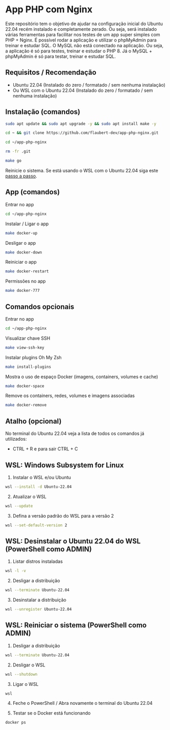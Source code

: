 # App PHP com Nginx

Este repositório tem o objetivo de ajudar na configuração inicial do Ubuntu 22.04 recém instalado e completamente zerado. Ou seja, será instalado várias ferramentas para facilitar nos testes de um app super simples com PHP + Nginx. É possível rodar a aplicação e utilizar o phpMyAdmin para treinar e estudar SQL. O MySQL não está conectado na aplicação. Ou seja, a aplicação é só para testes, treinar e estudar o PHP 8. Já o MySQL + phpMyAdmin é só para testar, treinar e estudar SQL.

## Requisitos / Recomendação

- Ubuntu 22.04 (Instalado do zero / formatado / sem nenhuma instalação) 
- Ou WSL com o Ubuntu 22.04 (Instalado do zero / formatado / sem nenhuma instalação)

## Instalação (comandos)

```bash
sudo apt update && sudo apt upgrade -y && sudo apt install make -y
```

```bash
cd ~ && git clone https://github.com/flaubert-dev/app-php-nginx.git
```

```bash
cd ~/app-php-nginx
```

```bash
rm -fr .git
```

```bash
make go
```

Reinicie o sistema. Se está usando o WSL com o Ubuntu 22.04 siga este [passo a passo](https://github.com/flaubert-dev/app-php-nginx?tab=readme-ov-file#wsl-reiniciar-o-sistema-powershell-como-admin).

## App (comandos)

Entrar no app

```zsh
cd ~/app-php-nginx
```

Instalar / Ligar o app 

```zsh
make docker-up
```

Desligar o app

```zsh
make docker-down
```

Reiniciar o app

```zsh
make docker-restart
```

Permissões no app

```zsh
make docker-777
```

## Comandos opcionais

Entrar no app 

```zsh
cd ~/app-php-nginx
```

Visualizar chave SSH

```zsh
make view-ssh-key
```

Instalar plugins Oh My Zsh

```zsh
make install-plugins
```

Mostra o uso de espaço Docker (imagens, containers, volumes e cache) 

```zsh
make docker-space
```

Remove os containers, redes, volumes e imagens associadas

```zsh
make docker-remove
```

## Atalho (opcional)

No terminal do Ubuntu 22.04 veja a lista de todos os comandos já utilizados: 

- CTRL + R e para sair CTRL + C

## WSL: Windows Subsystem for Linux

1. Instalar o WSL e/ou Ubuntu

```zsh
wsl --install -d Ubuntu-22.04
```

2. Atualizar o WSL

```zsh
wsl --update
```

3. Defina a versão padrão do WSL para a versão 2 

```zsh
wsl --set-default-version 2
```

## WSL: Desinstalar o Ubuntu 22.04 do WSL (PowerShell como ADMIN)

1. Listar distros instaladas 

```zsh
wsl -l -v
```

2. Desligar a distribuição

```zsh
wsl --terminate Ubuntu-22.04
```

3. Desinstalar a distribuição 

```zsh
wsl --unregister Ubuntu-22.04
```

## WSL: Reiniciar o sistema (PowerShell como ADMIN)

1. Desligar a distribuição

```zsh
wsl --terminate Ubuntu-22.04
```

2. Desligar o WSL

```zsh
wsl --shutdown
```

3. Ligar o WSL

```zsh
wsl
```

4. Feche o PowerShell / Abra novamente o terminal do Ubuntu 22.04

5. Testar se o Docker está funcionando 

```zsh
docker ps
```
